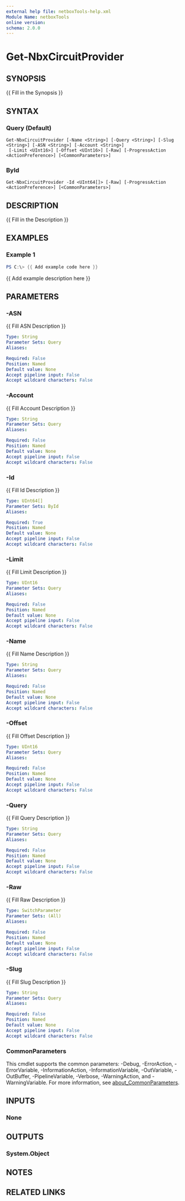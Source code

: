 ```yaml
---
external help file: netboxTools-help.xml
Module Name: netboxTools
online version:
schema: 2.0.0
---
```


# Get-NbxCircuitProvider

## SYNOPSIS
{{ Fill in the Synopsis }}

## SYNTAX

### Query (Default)
```
Get-NbxCircuitProvider [-Name <String>] [-Query <String>] [-Slug <String>] [-ASN <String>] [-Account <String>]
 [-Limit <UInt16>] [-Offset <UInt16>] [-Raw] [-ProgressAction <ActionPreference>] [<CommonParameters>]
```

### ById
```
Get-NbxCircuitProvider -Id <UInt64[]> [-Raw] [-ProgressAction <ActionPreference>] [<CommonParameters>]
```

## DESCRIPTION
{{ Fill in the Description }}

## EXAMPLES

### Example 1
```powershell
PS C:\> {{ Add example code here }}
```

{{ Add example description here }}

## PARAMETERS

### -ASN
{{ Fill ASN Description }}

```yaml
Type: String
Parameter Sets: Query
Aliases:

Required: False
Position: Named
Default value: None
Accept pipeline input: False
Accept wildcard characters: False
```

### -Account
{{ Fill Account Description }}

```yaml
Type: String
Parameter Sets: Query
Aliases:

Required: False
Position: Named
Default value: None
Accept pipeline input: False
Accept wildcard characters: False
```

### -Id
{{ Fill Id Description }}

```yaml
Type: UInt64[]
Parameter Sets: ById
Aliases:

Required: True
Position: Named
Default value: None
Accept pipeline input: False
Accept wildcard characters: False
```

### -Limit
{{ Fill Limit Description }}

```yaml
Type: UInt16
Parameter Sets: Query
Aliases:

Required: False
Position: Named
Default value: None
Accept pipeline input: False
Accept wildcard characters: False
```

### -Name
{{ Fill Name Description }}

```yaml
Type: String
Parameter Sets: Query
Aliases:

Required: False
Position: Named
Default value: None
Accept pipeline input: False
Accept wildcard characters: False
```

### -Offset
{{ Fill Offset Description }}

```yaml
Type: UInt16
Parameter Sets: Query
Aliases:

Required: False
Position: Named
Default value: None
Accept pipeline input: False
Accept wildcard characters: False
```

### -Query
{{ Fill Query Description }}

```yaml
Type: String
Parameter Sets: Query
Aliases:

Required: False
Position: Named
Default value: None
Accept pipeline input: False
Accept wildcard characters: False
```

### -Raw
{{ Fill Raw Description }}

```yaml
Type: SwitchParameter
Parameter Sets: (All)
Aliases:

Required: False
Position: Named
Default value: None
Accept pipeline input: False
Accept wildcard characters: False
```

### -Slug
{{ Fill Slug Description }}

```yaml
Type: String
Parameter Sets: Query
Aliases:

Required: False
Position: Named
Default value: None
Accept pipeline input: False
Accept wildcard characters: False
```



### CommonParameters
This cmdlet supports the common parameters: -Debug, -ErrorAction, -ErrorVariable, -InformationAction, -InformationVariable, -OutVariable, -OutBuffer, -PipelineVariable, -Verbose, -WarningAction, and -WarningVariable. For more information, see [about_CommonParameters](http://go.microsoft.com/fwlink/?LinkID=113216).

## INPUTS

### None

## OUTPUTS

### System.Object
## NOTES

## RELATED LINKS
